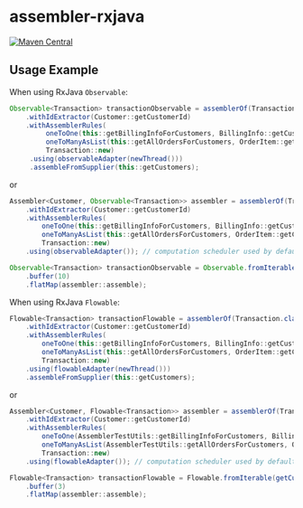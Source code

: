 # assembler-rxjava

[![Maven Central](https://img.shields.io/maven-central/v/io.github.pellse/assembler-rxjava.svg?label=Maven%20Central)](https://search.maven.org/search?q=g:%22io.github.pellse%22%20AND%20a:%22assembler-rxjava%22)

## Usage Example

When using RxJava `Observable`:
```java
Observable<Transaction> transactionObservable = assemblerOf(Transaction.class)
    .withIdExtractor(Customer::getCustomerId)
    .withAssemblerRules(
         oneToOne(this::getBillingInfoForCustomers, BillingInfo::getCustomerId),
         oneToManyAsList(this::getAllOrdersForCustomers, OrderItem::getCustomerId),
         Transaction::new)
     .using(observableAdapter(newThread()))
     .assembleFromSupplier(this::getCustomers);
```
or
```java
Assembler<Customer, Observable<Transaction>> assembler = assemblerOf(Transaction.class)
    .withIdExtractor(Customer::getCustomerId)
    .withAssemblerRules(
        oneToOne(this::getBillingInfoForCustomers, BillingInfo::getCustomerId, BillingInfo::new),
        oneToManyAsList(this::getAllOrdersForCustomers, OrderItem::getCustomerId),
        Transaction::new)
    .using(observableAdapter()); // computation scheduler used by default

Observable<Transaction> transactionObservable = Observable.fromIterable(getCustomers())
    .buffer(10)
    .flatMap(assembler::assemble);
```

When using RxJava `Flowable`:
```java
Flowable<Transaction> transactionFlowable = assemblerOf(Transaction.class)
    .withIdExtractor(Customer::getCustomerId)
    .withAssemblerRules(
        oneToOne(this::getBillingInfoForCustomers, BillingInfo::getCustomerId),
        oneToManyAsList(this::getAllOrdersForCustomers, OrderItem::getCustomerId),
        Transaction::new)
    .using(flowableAdapter(newThread()))
    .assembleFromSupplier(this::getCustomers);
```
or
```java
Assembler<Customer, Flowable<Transaction>> assembler = assemblerOf(Transaction.class)
    .withIdExtractor(Customer::getCustomerId)
    .withAssemblerRules(
        oneToOne(AssemblerTestUtils::getBillingInfoForCustomers, BillingInfo::getCustomerId, BillingInfo::new),
        oneToManyAsList(AssemblerTestUtils::getAllOrdersForCustomers, OrderItem::getCustomerId),
        Transaction::new)
    .using(flowableAdapter()); // computation scheduler used by default

Flowable<Transaction> transactionFlowable = Flowable.fromIterable(getCustomers())
    .buffer(3)
    .flatMap(assembler::assemble);
```
